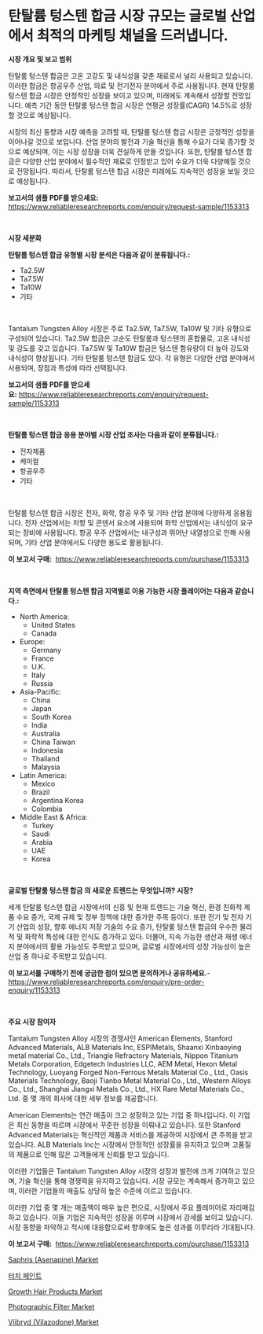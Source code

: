 <p><h1>탄탈륨 텅스텐 합금 시장 규모는 글로벌 산업에서 최적의 마케팅 채널을 드러냅니다.</h1></p><p><strong>시장 개요 및 보고 범위</strong></p>
<p><p>탄탈룸 텅스텐 합금은 고온 고강도 및 내식성을 갖춘 재료로서 널리 사용되고 있습니다. 이러한 합금은 항공우주 산업, 의료 및 전기전자 분야에서 주로 사용됩니다. 현재 탄탈룸 텅스텐 합금 시장은 안정적인 성장을 보이고 있으며, 미래에도 계속해서 성장할 전망입니다. 예측 기간 동안 탄탈룸 텅스텐 합금 시장은 연평균 성장률(CAGR) 14.5%로 성장할 것으로 예상됩니다. </p><p>시장의 최신 동향과 시장 예측을 고려할 때, 탄탈룸 텅스텐 합금 시장은 긍정적인 성장을 이어나갈 것으로 보입니다. 산업 분야의 발전과 기술 혁신을 통해 수요가 더욱 증가할 것으로 예상되며, 이는 시장 성장을 더욱 견실하게 만들 것입니다. 또한, 탄탈룸 텅스텐 합금은 다양한 산업 분야에서 필수적인 재료로 인정받고 있어 수요가 더욱 다양해질 것으로 전망됩니다. 따라서, 탄탈룸 텅스텐 합금 시장은 미래에도 지속적인 성장을 보일 것으로 예상됩니다.</p></p>
<p><strong>보고서의 샘플 PDF를 받으세요:</strong> <a href="https://www.reliableresearchreports.com/enquiry/request-sample/1153313">https://www.reliableresearchreports.com/enquiry/request-sample/1153313</a></p>
<p>&nbsp;</p>
<p><strong>시장 세분화</strong></p>
<p><strong>탄탈룸 텅스텐 합금 유형별 시장 분석은 다음과 같이 분류됩니다.:</strong></p>
<p><ul><li>Ta2.5W</li><li>Ta7.5W</li><li>Ta10W</li><li>기타</li></ul></p>
<p>&nbsp;</p>
<p><p>Tantalum Tungsten Alloy 시장은 주로 Ta2.5W, Ta7.5W, Ta10W 및 기타 유형으로 구성되어 있습니다. Ta2.5W 합금은 고순도 탄탈룸과 텅스텐의 혼합물로, 고온 내식성 및 강도를 갖고 있습니다. Ta7.5W 및 Ta10W 합금은 텅스텐 함유량이 더 높아 강도와 내식성이 향상됩니다. 기타 탄탈룸 텅스텐 합금도 있다. 각 유형은 다양한 산업 분야에서 사용되며, 장점과 특성에 따라 선택됩니다.</p></p>
<p><strong>보고서의 샘플 PDF를 받으세요:</strong>&nbsp;<a href="https://www.reliableresearchreports.com/enquiry/request-sample/1153313">https://www.reliableresearchreports.com/enquiry/request-sample/1153313</a></p>
<p>&nbsp;</p>
<p><strong> 탄탈룸 텅스텐 합금 응용 분야별 시장 산업 조사는 다음과 같이 분류됩니다.:</strong></p>
<p><ul><li>전자제품</li><li>케미컬</li><li>항공우주</li><li>기타</li></ul></p>
<p>&nbsp;</p>
<p><p>탄탈룸 텅스텐 합금 시장은 전자, 화학, 항공 우주 및 기타 산업 분야에 다양하게 응용됩니다. 전자 산업에서는 저항 및 콘덴서 요소에 사용되며 화학 산업에서는 내식성이 요구되는 장비에 사용됩니다. 항공 우주 산업에서는 내구성과 뛰어난 내열성으로 인해 사용되며, 기타 산업 분야에서도 다양한 용도로 활용됩니다.</p></p>
<p><strong>이 보고서 구매:</strong>&nbsp; <a href="https://www.reliableresearchreports.com/purchase/1153313">https://www.reliableresearchreports.com/purchase/1153313</a></p>
<p>&nbsp;</p>
<p><strong>지역 측면에서 탄탈룸 텅스텐 합금 지역별로 이용 가능한 시장 플레이어는 다음과 같습니다.:</strong></p>
<p><ul>
    <li>
        North America:
        <ul>
            <li>United States</li>
            <li>Canada</li>
        </ul>
    </li>
    <li>
        Europe:
        <ul>
            <li>Germany</li>
            <li>France</li>
            <li>U.K.</li>
            <li>Italy</li>
            <li>Russia</li>
        </ul>
    </li>
    <li>
        Asia-Pacific:
        <ul>
            <li>China</li>
            <li>Japan</li>
            <li>South Korea</li>
            <li>India</li>
            <li>Australia</li>
            <li>China Taiwan</li>
            <li>Indonesia</li>
            <li>Thailand</li>
            <li>Malaysia</li>
        </ul>
    </li>
    <li>
        Latin America:
        <ul>
            <li>Mexico</li>
            <li>Brazil</li>
            <li>Argentina Korea</li>
            <li>Colombia</li>
        </ul>
    </li>
    <li>
        Middle East & Africa:
        <ul>
            <li>Turkey</li>
            <li>Saudi</li>
            <li>Arabia</li>
            <li>UAE</li>
            <li>Korea</li>
        </ul>
    </li>
    </ul></p>
<p>&nbsp;</p>
<p><strong>글로벌 탄탈룸 텅스텐 합금 의 새로운 트렌드는 무엇입니까? 시장?</strong></p>
<p><p>세계 탄탈룸 텅스텐 합금 시장에서의 신흥 및 현재 트렌드는 기술 혁신, 환경 친화적 제품 수요 증가, 국제 규제 및 정부 정책에 대한 증가한 주목 등이다. 또한 전기 및 전자 기기 산업의 성장, 향후 에너지 저장 기술의 수요 증가, 탄탈룸 텅스텐 합금의 우수한 물리적 및 화학적 특성에 대한 인식도 증가하고 있다. 더불어, 지속 가능한 생산과 재생 에너지 분야에서의 활용 가능성도 주목받고 있으며, 글로벌 시장에서의 성장 가능성이 높은 산업 중 하나로 주목받고 있습니다.</p></p>
<p><strong>이 보고서를 구매하기 전에 궁금한 점이 있으면 문의하거나 공유하세요.</strong>- <a href="https://www.reliableresearchreports.com/enquiry/pre-order-enquiry/1153313">https://www.reliableresearchreports.com/enquiry/pre-order-enquiry/1153313</a></p>
<p>&nbsp;</p>
<p><strong>주요 시장 참여자</strong></p>
<p><p>Tantalum Tungsten Alloy 시장의 경쟁사인 American Elements, Stanford Advanced Materials, ALB Materials Inc, ESPIMetals, Shaanxi Xinbaoying metal material Co., Ltd., Triangle Refractory Materials, Nippon Titanium Metals Corporation, Edgetech Industries LLC, AEM Metal, Hexon Metal Technology, Luoyang Forged Non-Ferrous Metals Material Co., Ltd., Oasis Materials Technology, Baoji Tianbo Metal Material Co., Ltd., Western Alloys Co., Ltd., Shanghai Jiangxi Metals Co., Ltd., HX Rare Metal Materials Co., Ltd. 중 몇 개의 회사에 대한 세부 정보를 제공합니다.</p><p>American Elements는 연간 매출이 크고 성장하고 있는 기업 중 하나입니다. 이 기업은 최신 동향을 따르며 시장에서 꾸준한 성장을 이뤄내고 있습니다. 또한 Stanford Advanced Materials는 혁신적인 제품과 서비스를 제공하여 시장에서 큰 주목을 받고 있습니다. ALB Materials Inc는 시장에서 안정적인 성장률을 유지하고 있으며 고품질의 제품으로 인해 많은 고객들에게 신뢰를 받고 있습니다.</p><p>이러한 기업들은 Tantalum Tungsten Alloy 시장의 성장과 발전에 크게 기여하고 있으며, 기술 혁신을 통해 경쟁력을 유지하고 있습니다. 시장 규모는 계속해서 증가하고 있으며, 이러한 기업들의 매출도 상당히 높은 수준에 이르고 있습니다.</p><p>이러한 기업 중 몇 개는 매출액이 매우 높은 편으로, 시장에서 주요 플레이어로 자리매김하고 있습니다. 이들 기업은 지속적인 성장을 이루며 시장에서 강세를 보이고 있습니다. 시장 동향을 파악하고 적시에 대응함으로써 향후에도 높은 성과를 이루리라 기대됩니다.</p></p>
<p><strong>이 보고서 구매:</strong>&nbsp;&nbsp;<a href="https://www.reliableresearchreports.com/purchase/1153313">https://www.reliableresearchreports.com/purchase/1153313</a></p>
<p><p><a href="https://issuu.com/reportprime-2/docs/saphris-asenapine-market-size-2030.pptx">Saphris (Asenapine) Market</a></p><p><a href="https://github.com/idcefvhkdut6/Market-Research-Report-List-1/blob/main/96566653505.md">터치 페인트</a></p><p><a href="https://github.com/wusalecollins540tpqoz/Market-Research-Report-List-1/blob/main/growth-hair-products-market.md">Growth Hair Products Market</a></p><p><a href="https://github.com/kathiaseamanalvaradovlprc2h/Market-Research-Report-List-1/blob/main/photographic-filter-market.md">Photographic Filter Market</a></p><p><a href="https://issuu.com/reportprime-2/docs/viibryd-vilazodone-market-size-2030.pptx">Viibryd (Vilazodone) Market</a></p></p>
